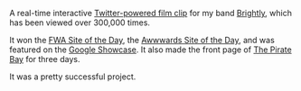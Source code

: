 A real-time interactive [Twitter-powered film clip](http://tweetflight.wearebrightly.com/) for my band [Brightly](http://wearebrightly.com/), which has been viewed over 300,000 times.

It won the [FWA Site of the Day](http://www.thefwa.com/site/tweetflight), the [Awwwards Site of the Day](http://www.awwwards.com/web-design-awards/tweetflight), and was featured on the [Google Showcase](http://www.google.com/think/campaigns/brightly-tweetflight.html). It also made the front page of [The Pirate Bay](http://thepiratebay.org/) for three days.

It was a pretty successful project.